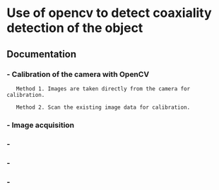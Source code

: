 # Use of opencv to detect coaxiality detection of the object

## Documentation

### - Calibration of the camera with OpenCV

       Method 1. Images are taken directly from the camera for calibration.

       Method 2. Scan the existing image data for calibration.

### - Image acquisition

### - 
### - 
### - 
